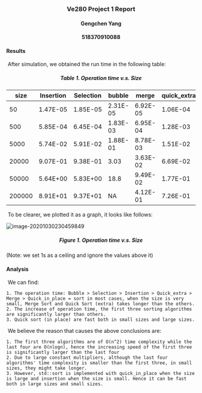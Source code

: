 <h3 align = "center">Ve280 Project 1 Report</h3>

<h4 align = "center">Gengchen Yang</h4>

<h4 align = "center">518370910088</h4>

#### Results

​	After simulation, we obtained the run time in the following table:

<h5 align = "center">Table 1. Operation time v.s. Size</h5>

| size   | Insertion | Selection | bubble   | merge    | quick_extra | quick_in_place | sort     |
| ------ | --------- | --------- | -------- | -------- | ----------- | -------------- | -------- |
| 50     | 1.47E-05  | 1.85E-05  | 2.31E-05 | 6.92E-05 | 1.06E-04    | 1.14E-05       | 1.33E-05 |
| 500    | 5.85E-04  | 6.45E-04  | 1.83E-03 | 6.95E-04 | 1.28E-03    | 1.02E-04       | 1.15E-04 |
| 5000   | 5.74E-02  | 5.91E-02  | 1.88E-01 | 8.78E-03 | 1.51E-02    | 1.27E-03       | 1.36E-03 |
| 20000  | 9.07E-01  | 9.38E-01  | 3.03     | 3.63E-02 | 6.69E-02    | 6.01E-03       | 6.17E-03 |
| 50000  | 5.64E+00  | 5.83E+00  | 18.8     | 9.49E-02 | 1.77E-01    | 1.64E-02       | 1.66E-02 |
| 200000 | 8.91E+01  | 9.37E+01  | NA       | 4.12E-01 | 7.26E-01    | 7.31E-02       | 7.59E-02 |

​	To be clearer, we plotted it as a graph, it looks like follows:

![image-20201030230459849](C:\Users\yangg\AppData\Roaming\Typora\typora-user-images\image-20201030230459849.png)

<h5 align = "center">Figure 1. Operation time v.s. Size</h5>

(Note: we set 1s as a ceiling and ignore the values above it)

#### Analysis

​	We can find:

	1. The operation time: Bubble > Selection > Insertion > Quick_extra > Merge > Quick_in_place = sort in most cases, when the size is very small, Merge Sort and Quick Sort (extra) takes longer than the others.
 	2. The increase of operation time, the first three sorting algorithms are significantly larger than others.
 	3. Quick sort (in place) are fast both in small sizes and large sizes.



​	We believe the reason that causes the above conclusions are:

	1. The first three algorithms are of O(n^2) time complexity while the last four are O(nlogn), hence the increasing speed of the first three is significantly larger than the last four
 	2. Due to large constant multipliers, although the last four algorithms' time complexity is smaller than the first three, in small sizes, they might take longer.
 	3. However, std::sort is implemented with quick_in_place when the size is large and insertion when the size is small. Hence it can be fast both in large sizes and small sizes.